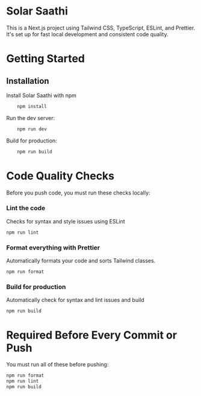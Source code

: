 # Solar Saathi

This is a Next.js project using Tailwind CSS, TypeScript, ESLint, and Prettier. It's set up for fast local development and consistent code quality.

# Getting Started

## Installation

Install Solar Saathi with npm

```bash
    npm install
```

Run the dev server:

```bash
    npm run dev
```

Build for production:

```bash
    npm run build
```

# Code Quality Checks

Before you push code, you must run these checks locally:

### Lint the code

Checks for syntax and style issues using ESLint

```
npm run lint
```

### Format everything with Prettier

Automatically formats your code and sorts Tailwind classes.

```
npm run format

```

### Build for production

Automatically check for syntax and lint issues and build

```
npm run build

```

# Required Before Every Commit or Push

You must run all of these before pushing:

```bash
npm run format
npm run lint
npm run build
```
